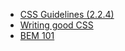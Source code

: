 
- [CSS Guidelines (2.2.4)](http://cssguidelin.es/)
- [Writing good CSS](http://speckyboy.com/2015/06/17/writing-good-css/)
- [BEM 101](https://css-tricks.com/bem-101/)
